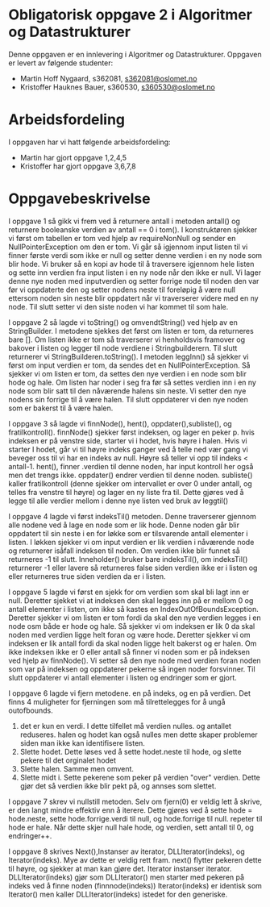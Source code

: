 # Obligatorisk oppgave 2 i Algoritmer og Datastrukturer

Denne oppgaven er en innlevering i Algoritmer og Datastrukturer. 
Oppgaven er levert av følgende studenter:
* Martin Hoff Nygaard, s362081, s362081@oslomet.no
* Kristoffer Hauknes Bauer, s360530, s360530@oslomet.no

# Arbeidsfordeling

I oppgaven har vi hatt følgende arbeidsfordeling:
* Martin har gjort oppgave 1,2,4,5
* Kristoffer har gjort oppgave 3,6,7,8

# Oppgavebeskrivelse

I oppgave 1 så gikk vi frem ved å returnere antall i metoden antall() og returnere booleanske verdien av antall == 0 i 
tom(). I konstruktøren sjekker vi først om tabellen er tom ved hjelp av requireNonNull og sender en NullPointerException
om den er tom. Vi går så igjennom input listen til vi finner første verdi som ikke er null og setter denne verdien i en 
ny node som blir hode. Vi bruker så en kopi av hode til å traversere igjennom hele listen og sette inn verdien fra input
listen i en ny node når den ikke er null. Vi lager denne nye noden med inputverdien og setter forrige node til noden den 
var før vi oppdaterte den og setter nodens neste til foreløpig å være null ettersom noden sin neste blir oppdatert når vi
traverserer videre med en ny node. Til slutt setter vi den siste noden vi har kommet til som hale. 

I oppgave 2 så lagde vi toString() og omvendtString() ved hjelp av en StringBuilder. I metodene sjekkes det først om listen 
er tom, da returneres bare []. Om listen ikke er tom så traverserer vi henholdsvis framover og bakover i listen og legger
til node verdiene i Stringbuilderern. Til slutt returnerer vi StringBuilderen.toString(). I metoden leggInn() så sjekker 
vi først om input verdien er tom, da sendes det en NullPointerException. Så sjekker vi om listen er tom, da settes den 
nye verdien i en node som blir hode og hale. Om listen har noder i seg fra før så settes verdien inn i en ny node som 
blir satt til den nåværende halens sin neste. Vi setter den nye nodens sin forrige til å være halen. Til slutt oppdaterer
vi den nye noden som er bakerst til å være halen. 

I oppgave 3 så lagde vi finnNode(), hent(), oppdater(),subliste(), og fratilkontroll().
finnNode() sjekker først indeksen, og lager en peker p. hvis indeksen er på venstre side, starter vi i hodet, hvis høyre i halen. Hvis vi starter I hodet, går vi til høyre indeks ganger ved å telle ned vær gang vi beveger oss til vi har en indeks av null.
Høyre så teller vi opp til indeks < antall-1.
hent(), finner .verdien til denne noden, har input kontroll her også men det trengs ikke.
oppdater() endrer verdien til denne noden.
subliste() kaller fratilkontroll (denne sjekker om intervallet er over 0 under antall, og telles fra venstre til høyre) og lager en ny liste fra til. Dette gjøres ved å legge til alle verdier mellom i denne nye listen ved bruk av leggtil()


I oppgave 4 lagde vi først indeksTil() metoden. Denne traverserer gjennom alle nodene ved å lage en node som er lik hode.
Denne noden går blir oppdatert til sin neste i en for løkke som er tilsvarende antall elementer i listen. I løkken sjekker
vi om input verdien er lik verdien i nåværende node og returnerer isåfall indeksen til noden. Om verdien ikke blir funnet
så returneres -1 til slutt. Inneholder() bruker bare indeksTil(), om indeksTil() returnerer -1 eller lavere så returneres 
false siden verdien ikke er i listen og eller returneres true siden verdien da er i listen. 

I oppgave 5 lagde vi først en sjekk for om verdien som skal bli lagt inn er null. Deretter sjekket vi at indeksen den skal
legges inn på er mellom 0 og antall elementer i listen, om ikke så kastes en IndexOutOfBoundsException. Deretter sjekker 
vi om listen er tom fordi da skal den nye verdien legges i en node osm både er hode og hale. Så sjekker vi om indeksen er
lik 0 da skal noden med verdien ligge helt foran og være hode. Deretter sjekker vi om indeksen er lik antall fordi da skal 
noden ligge helt bakerst og er halen. Om ikke indeksen ikke er 0 eller antall så finner vi noden som er på indeksen ved 
hjelp av finnNode(). Vi setter så den nye node med verdien foran noden som var på indeksen og oppdaterer pekerne så ingen
noder forsvinner. Til slutt oppdaterer vi antall elementer i listen og endringer som er gjort. 

I oppgave 6 lagde vi fjern metodene. en på indeks, og en på verdien.
Det finns 4 muligheter for fjerningen som må tilrettelegges for å ungå outofbounds.
1) det er kun en verdi. I dette tilfellet må verdien nulles. og antallet reduseres. halen og hodet kan også nulles men dette skaper problemer siden man ikke kan identifisere listen.
2) Slette hodet. Dette løses ved å sette hodet.neste til hode, og slette pekere til det orginalet hodet
3) Slette halen. Samme men omvent.
4) Slette midt i. Sette pekerene som peker på verdien "over" verdien. Dette gjør det så verdien ikke blir pekt på, og annses som slettet.

I oppgave 7 skrev vi nullstill metoden. Selv om fjern(0) er veldig lett å skrive, er den langt mindre effektiv enn å iterere. Dette gjøres ved å sette hode = hode.neste, sette hode.forrige.verdi til null, og hode.forrige til null. repeter til hode er hale. Når dette skjer
null hale hode, og verdien, sett antall til 0, og endringer++.

I oppgave 8 skrives Next(),Instanser av iterator, DLLIterator(indeks), og Iterator(indeks).
Mye av dette er veldig rett fram. next() flytter pekeren dette til høyre, og sjekker at man kan gjøre det.
Iterator instanser iterator.
DLLIterator(indeks) gjør som DLLIterator() men starter med pekeren på indeks ved å finne noden (finnnode(indeks))
Iterator(indeks) er identisk som Iterator() men kaller DLLIterator(indeks) istedet for den generiske.